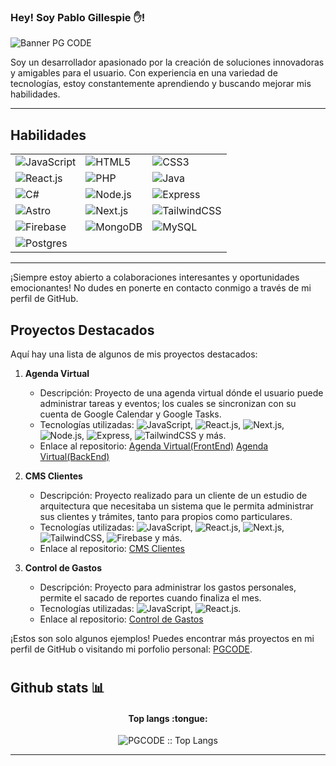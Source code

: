 ### Hey! Soy Pablo Gillespie ✋!
![Banner PG CODE](https://github.com/pgcodedeveloper/pgcodedeveloper/assets/103851582/ec6c8d6a-5054-4a86-8008-69504169d675)

Soy un desarrollador apasionado por la creación de soluciones innovadoras y amigables para el usuario. Con experiencia en una variedad de tecnologías, estoy constantemente aprendiendo y buscando mejorar mis habilidades.

---
## Habilidades

| | | |
|---|---|---|
| ![JavaScript](https://img.shields.io/badge/JavaScript-F7DF1E?style=for-the-badge&logo=javascript&logoColor=black) | ![HTML5](https://img.shields.io/badge/HTML5-E34F26?style=for-the-badge&logo=html5&logoColor=white) | ![CSS3](https://img.shields.io/badge/CSS3-1572B6?style=for-the-badge&logo=css3&logoColor=white) |
| ![React.js](https://img.shields.io/badge/React.js-61DAFB?style=for-the-badge&logo=react&logoColor=black) | ![PHP](https://img.shields.io/badge/PHP-777BB4?style=for-the-badge&logo=php&logoColor=white) | ![Java](https://img.shields.io/badge/Java-007396?style=for-the-badge&logo=java&logoColor=white) |
| ![C#](https://img.shields.io/badge/C%23-239120?style=for-the-badge&logo=c-sharp&logoColor=white) | ![Node.js](https://img.shields.io/badge/Node.js-339933?style=for-the-badge&logo=node.js&logoColor=white) | ![Express](https://img.shields.io/badge/Express-000000?style=for-the-badge&logo=express&logoColor=white) |
| ![Astro](https://img.shields.io/badge/Astro-0095D5?style=for-the-badge&logo=astro&logoColor=white) | ![Next.js](https://img.shields.io/badge/Next.js-000000?style=for-the-badge&logo=next.js&logoColor=white) | ![TailwindCSS](https://img.shields.io/badge/TailwindCSS-38B2AC?style=for-the-badge&logo=tailwind-css&logoColor=white) |
| ![Firebase](https://img.shields.io/badge/Firebase-FFCA28?style=for-the-badge&logo=firebase&logoColor=black) | ![MongoDB](https://img.shields.io/badge/MongoDB-47A248?style=for-the-badge&logo=mongodb&logoColor=white) | ![MySQL](https://img.shields.io/badge/MySQL-4479A1?style=for-the-badge&logo=mysql&logoColor=white) |
| ![Postgres](https://img.shields.io/badge/Postgres-336791?style=for-the-badge&logo=postgresql&logoColor=white) | | |

---

¡Siempre estoy abierto a colaboraciones interesantes y oportunidades emocionantes! No dudes en ponerte en contacto conmigo a través de mi perfil de GitHub.


## Proyectos Destacados

Aquí hay una lista de algunos de mis proyectos destacados:

1. **Agenda Virtual**
   - Descripción: Proyecto de una agenda virtual dónde el usuario puede administrar tareas y eventos; los cuales se sincronizan con su cuenta de Google Calendar y Google Tasks.
   - Tecnologías utilizadas: ![JavaScript](https://img.shields.io/badge/JavaScript-F7DF1E?style=for-the-badge&logo=javascript&logoColor=black), ![React.js](https://img.shields.io/badge/React.js-61DAFB?style=for-the-badge&logo=react&logoColor=black), ![Next.js](https://img.shields.io/badge/Next.js-000000?style=for-the-badge&logo=next.js&logoColor=white), ![Node.js](https://img.shields.io/badge/Node.js-339933?style=for-the-badge&logo=node.js&logoColor=white), ![Express](https://img.shields.io/badge/Express-000000?style=for-the-badge&logo=express&logoColor=white), ![TailwindCSS](https://img.shields.io/badge/TailwindCSS-38B2AC?style=for-the-badge&logo=tailwind-css&logoColor=white) y más.
   - Enlace al repositorio: [Agenda Virtual(FrontEnd)](https://github.com/pgcodedeveloper/pg_agenda_frontend)
                            [Agenda Virtual(BackEnd)](https://github.com/pgcodedeveloper/pg_agenda_backend)

2. **CMS Clientes**
   - Descripción: Proyecto realizado para un cliente de un estudio de arquitectura que necesitaba un sistema que le permita administrar sus clientes y trámites, tanto para propios como particulares.
   - Tecnologías utilizadas: ![JavaScript](https://img.shields.io/badge/JavaScript-F7DF1E?style=for-the-badge&logo=javascript&logoColor=black), ![React.js](https://img.shields.io/badge/React.js-61DAFB?style=for-the-badge&logo=react&logoColor=black), ![Next.js](https://img.shields.io/badge/Next.js-000000?style=for-the-badge&logo=next.js&logoColor=white), ![TailwindCSS](https://img.shields.io/badge/TailwindCSS-38B2AC?style=for-the-badge&logo=tailwind-css&logoColor=white), ![Firebase](https://img.shields.io/badge/Firebase-FFCA28?style=for-the-badge&logo=firebase&logoColor=black) y más.
   - Enlace al repositorio: [CMS Clientes](https://github.com/pgcodedeveloper/pgcms)

3. **Control de Gastos**
   - Descripción: Proyecto para administrar los gastos personales, permite el sacado de reportes cuando finaliza el mes.
   - Tecnologías utilizadas: ![JavaScript](https://img.shields.io/badge/JavaScript-F7DF1E?style=for-the-badge&logo=javascript&logoColor=black), ![React.js](https://img.shields.io/badge/React.js-61DAFB?style=for-the-badge&logo=react&logoColor=black).
   - Enlace al repositorio: [Control de Gastos](https://github.com/pgcodedeveloper/appgastos)

¡Estos son solo algunos ejemplos! Puedes encontrar más proyectos en mi perfil de GitHub o visitando mi porfolio personal: [PGCODE](https://pgcodedev.netlify.app/).

#

## Github stats :bar_chart:

<h4 align="center">Top langs :tongue:</h4>

<p align="center"><img src="https://github-readme-stats.vercel.app/api/top-langs/?username=pgcodedeveloper&langs_count=10&theme=tokyonight&layout=compact" alt="PGCODE :: Top Langs" /></p>


---


